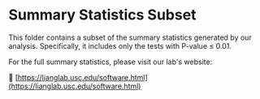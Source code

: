 
# Summary Statistics Subset

This folder contains a subset of the summary statistics generated by our analysis. Specifically, it includes only the tests with P-value ≤ 0.01.

For the full summary statistics, please visit our lab's website:

🔗 [https://lianglab.usc.edu/software.html](https://lianglab.usc.edu/software.html)
